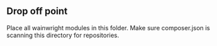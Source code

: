 ## Drop off point
Place all wainwright modules in this folder. Make sure composer.json is scanning this directory for repositories.

